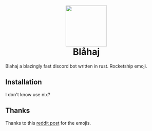 <h1 align="center">
  <img src="assets/BigBlobhajHug.svg" width="128" height="128" /><br />
  Blåhaj
</h1>

Blahaj a blazingly fast discord bot written in rust. Rocketship emoji.

## Installation

I don't know use nix?

## Thanks

Thanks to this [reddit post](https://www.reddit.com/r/BLAHAJ/comments/s91n8d/some_blahaj_emojis/) for the emojis.
